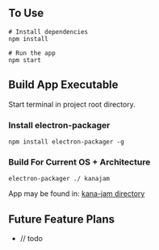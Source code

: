 ## To Use
```
# Install dependencies
npm install

# Run the app
npm start
```

## Build App Executable
Start terminal in project root directory.
### Install electron-packager
`npm install electron-packager -g`
### Build For Current OS + Architecture
`electron-packager ./ kanajam`

App may be found in: [kana-jam directory](./kanajam-darwin-x64)

## Future Feature Plans
- // todo